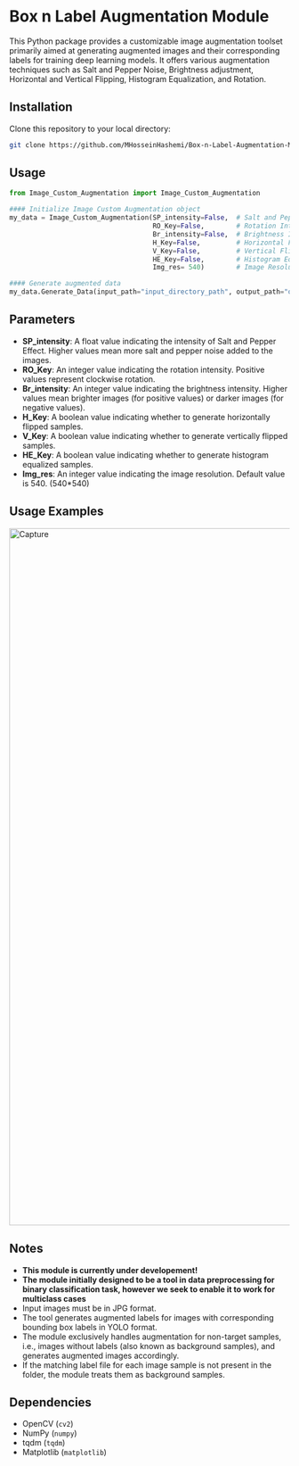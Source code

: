 # Box n Label Augmentation Module
This Python package provides a customizable image augmentation toolset primarily aimed at generating augmented images and their corresponding labels for training deep learning models. It offers various augmentation techniques such as Salt and Pepper Noise, Brightness adjustment, Horizontal and Vertical Flipping, Histogram Equalization, and Rotation.

## Installation
Clone this repository to your local directory:
```bash
git clone https://github.com/MHosseinHashemi/Box-n-Label-Augmentation-Module.git
```

## Usage

```python
from Image_Custom_Augmentation import Image_Custom_Augmentation

#### Initialize Image Custom Augmentation object
my_data = Image_Custom_Augmentation(SP_intensity=False,  # Salt and Pepper Intensity
                                    RO_Key=False,        # Rotation Intensity
                                    Br_intensity=False,  # Brightness Intensity
                                    H_Key=False,         # Horizontal Flip
                                    V_Key=False,         # Vertical Flip
                                    HE_Key=False,        # Histogram Equalization
                                    Img_res= 540)        # Image Resolution

#### Generate augmented data
my_data.Generate_Data(input_path="input_directory_path", output_path="output_directory_path")
```

## Parameters

- **SP_intensity**: A float value indicating the intensity of Salt and Pepper Effect. Higher values mean more salt and pepper noise added to the images.
- **RO_Key**: An integer value indicating the rotation intensity. Positive values represent clockwise rotation.
- **Br_intensity**: An integer value indicating the brightness intensity. Higher values mean brighter images (for positive values) or darker images (for negative values).
- **H_Key**: A boolean value indicating whether to generate horizontally flipped samples.
- **V_Key**: A boolean value indicating whether to generate vertically flipped samples.
- **HE_Key**: A boolean value indicating whether to generate histogram equalized samples.
- **Img_res**: An integer value indicating the image resolution. Default value is 540. (540*540)

## Usage Examples
<img width="1250" alt="Capture" src="https://github.com/MHosseinHashemi/Box-n-Label-Augmentation-Module/assets/90381570/bde7df2a-8b4e-47fe-bd9c-e664d3959dfc">



## Notes

- **This module is currently under developement!**
- **The module initially designed to be a tool in data preprocessing for binary classification task, however we seek to enable it to work for multiclass cases**
- Input images must be in JPG format.
- The tool generates augmented labels for images with corresponding bounding box labels in YOLO format.
- The module exclusively handles augmentation for non-target samples, i.e., images without labels (also known as background samples), and generates augmented images accordingly.
- If the matching label file for each image sample is not present in the folder, the module treats them as background samples.

  
## Dependencies

- OpenCV (`cv2`)
- NumPy (`numpy`)
- tqdm (`tqdm`)
- Matplotlib (`matplotlib`)
